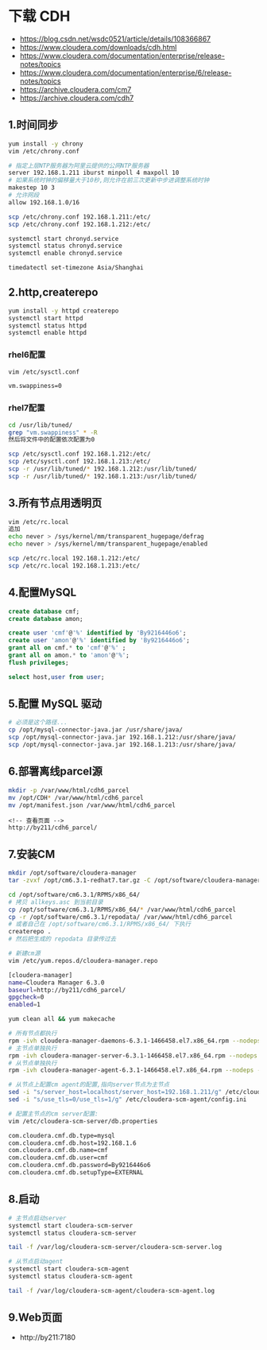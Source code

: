 # 下载 CDH
- https://blog.csdn.net/wsdc0521/article/details/108366867
- https://www.cloudera.com/downloads/cdh.html
- https://www.cloudera.com/documentation/enterprise/release-notes/topics
- https://www.cloudera.com/documentation/enterprise/6/release-notes/topics
- https://archive.cloudera.com/cm7
- https://archive.cloudera.com/cdh7

## 1.时间同步
```sh
yum install -y chrony
vim /etc/chrony.conf

# 指定上层NTP服务器为阿里云提供的公网NTP服务器
server 192.168.1.211 iburst minpoll 4 maxpoll 10
# 如果系统时钟的偏移量大于10秒,则允许在前三次更新中步进调整系统时钟
makestep 10 3
# 允许网段
allow 192.168.1.0/16

scp /etc/chrony.conf 192.168.1.211:/etc/
scp /etc/chrony.conf 192.168.1.212:/etc/

systemctl start chronyd.service
systemctl status chronyd.service
systemctl enable chronyd.service

timedatectl set-timezone Asia/Shanghai
```
## 2.http,createrepo
```sh
yum install -y httpd createrepo
systemctl start httpd
systemctl status httpd
systemctl enable httpd
```
### rhel6配置
```sh
vim /etc/sysctl.conf

vm.swappiness=0
```
### rhel7配置
```sh
cd /usr/lib/tuned/
grep "vm.swappiness" * -R
然后将文件中的配置依次配置为0

scp /etc/sysctl.conf 192.168.1.212:/etc/
scp /etc/sysctl.conf 192.168.1.213:/etc/
scp -r /usr/lib/tuned/* 192.168.1.212:/usr/lib/tuned/
scp -r /usr/lib/tuned/* 192.168.1.213:/usr/lib/tuned/
```
## 3.所有节点用透明页
```sh
vim /etc/rc.local 
追加
echo never > /sys/kernel/mm/transparent_hugepage/defrag
echo never > /sys/kernel/mm/transparent_hugepage/enabled

scp /etc/rc.local 192.168.1.212:/etc/
scp /etc/rc.local 192.168.1.213:/etc/
```
## 4.配置MySQL
```sql
create database cmf;
create database amon;

create user 'cmf'@'%' identified by 'By9216446o6'; 
create user 'amon'@'%' identified by 'By9216446o6'; 
grant all on cmf.* to 'cmf'@'%' ;
grant all on amon.* to 'amon'@'%';
flush privileges;

select host,user from user;
```
## 5.配置 MySQL 驱动
```sh
# 必须是这个路径...
cp /opt/mysql-connector-java.jar /usr/share/java/
scp /opt/mysql-connector-java.jar 192.168.1.212:/usr/share/java/
scp /opt/mysql-connector-java.jar 192.168.1.213:/usr/share/java/
```
## 6.部署离线parcel源
```sh
mkdir -p /var/www/html/cdh6_parcel
mv /opt/CDH* /var/www/html/cdh6_parcel
mv /opt/manifest.json /var/www/html/cdh6_parcel
```
```http
<!-- 查看页面 -->
http://by211/cdh6_parcel/
```
## 7.安装CM
```sh
mkdir /opt/software/cloudera-manager
tar -zvxf /opt/cm6.3.1-redhat7.tar.gz -C /opt/software/cloudera-manager

cd /opt/software/cm6.3.1/RPMS/x86_64/
# 拷贝 allkeys.asc 到当前目录
cp /opt/software/cm6.3.1/RPMS/x86_64/* /var/www/html/cdh6_parcel
cp -r /opt/software/cm6.3.1/repodata/ /var/www/html/cdh6_parcel
# 或者自己在 /opt/software/cm6.3.1/RPMS/x86_64/ 下执行
createrepo .
# 然后把生成的 repodata 目录传过去

# 新建cm源
vim /etc/yum.repos.d/cloudera-manager.repo

[cloudera-manager]
name=Cloudera Manager 6.3.0
baseurl=http://by211/cdh6_parcel/
gpgcheck=0
enabled=1

yum clean all && yum makecache

# 所有节点都执行
rpm -ivh cloudera-manager-daemons-6.3.1-1466458.el7.x86_64.rpm --nodeps --force
# 主节点单独执行 
rpm -ivh cloudera-manager-server-6.3.1-1466458.el7.x86_64.rpm --nodeps --force 
# 从节点单独执行
rpm -ivh cloudera-manager-agent-6.3.1-1466458.el7.x86_64.rpm --nodeps --force

# 从节点上配置cm agent的配置,指向server节点为主节点
sed -i "s/server_host=localhost/server_host=192.168.1.211/g" /etc/cloudera-scm-agent/config.ini
sed -i "s/use_tls=0/use_tls=1/g" /etc/cloudera-scm-agent/config.ini

# 配置主节点的cm server配置:
vim /etc/cloudera-scm-server/db.properties

com.cloudera.cmf.db.type=mysql
com.cloudera.cmf.db.host=192.168.1.6
com.cloudera.cmf.db.name=cmf
com.cloudera.cmf.db.user=cmf
com.cloudera.cmf.db.password=By9216446o6
com.cloudera.cmf.db.setupType=EXTERNAL
```
## 8.启动
```sh
# 主节点启动server
systemctl start cloudera-scm-server
systemctl status cloudera-scm-server

tail -f /var/log/cloudera-scm-server/cloudera-scm-server.log

# 从节点启动agent
systemctl start cloudera-scm-agent
systemctl status cloudera-scm-agent

tail -f /var/log/cloudera-scm-agent/cloudera-scm-agent.log
```
## 9.Web页面
- http://by211:7180